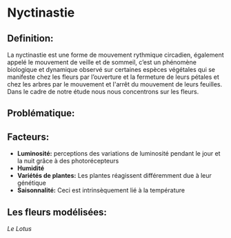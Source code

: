 # Nyctinastie
## Definition: 
La nyctinastie est une forme de mouvement rythmique circadien, également appelé le mouvement de veille et de sommeil, c’est un phénomène biologique et dynamique observé sur certaines espèces végétales qui se manifeste chez les fleurs par l’ouverture et la fermeture de leurs pétales et chez les arbres par le mouvement et l'arrêt du mouvement de leurs feuilles. 
Dans le cadre de notre étude nous nous concentrons sur les fleurs.

## Problématique:

## Facteurs: 
  - **Luminosité:** perceptions des variations de luminosité pendant le jour et la nuit grâce à des photorécepteurs
  - **Humidité**
  - **Variétés de plantes:** Les plantes réagissent différemment due à leur génétique
  - **Saisonnalité:** Ceci est intrinsèquement lié à la température


## Les fleurs modélisées:

*Le* *Lotus*
